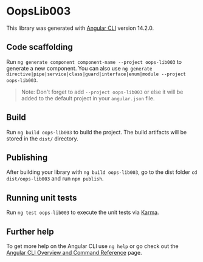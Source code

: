 # OopsLib003

This library was generated with [Angular CLI](https://github.com/angular/angular-cli) version 14.2.0.

## Code scaffolding

Run `ng generate component component-name --project oops-lib003` to generate a new component. You can also use `ng generate directive|pipe|service|class|guard|interface|enum|module --project oops-lib003`.
> Note: Don't forget to add `--project oops-lib003` or else it will be added to the default project in your `angular.json` file. 

## Build

Run `ng build oops-lib003` to build the project. The build artifacts will be stored in the `dist/` directory.

## Publishing

After building your library with `ng build oops-lib003`, go to the dist folder `cd dist/oops-lib003` and run `npm publish`.

## Running unit tests

Run `ng test oops-lib003` to execute the unit tests via [Karma](https://karma-runner.github.io).

## Further help

To get more help on the Angular CLI use `ng help` or go check out the [Angular CLI Overview and Command Reference](https://angular.io/cli) page.
